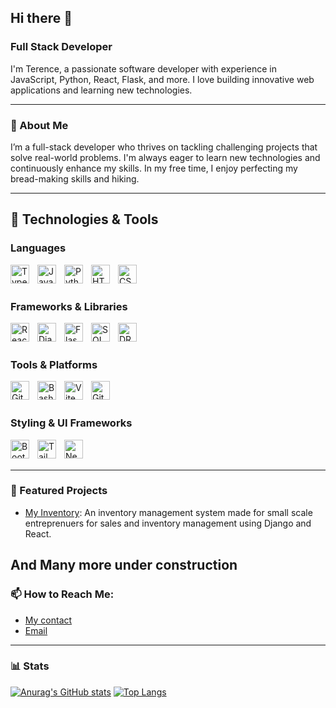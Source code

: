## Hi there 👋

### Full Stack Developer

I'm Terence, a passionate software developer with experience in JavaScript, Python, React, Flask, and more. I love building innovative web applications and learning new technologies.

---

### 🌟 About Me
I’m a full-stack developer who thrives on tackling challenging projects that solve real-world problems. I'm always eager to learn new technologies and continuously enhance my skills. In my free time, I enjoy perfecting my bread-making skills and hiking.

---

## 🔧 Technologies & Tools

### Languages
<img align="left" alt="TypeScript" width="30px" style="padding-right:10px;" src="https://cdn.jsdelivr.net/gh/devicons/devicon/icons/typescript/typescript-plain.svg" />
<img align="left" alt="JavaScript" width="30px" style="padding-right:10px;" src="https://cdn.jsdelivr.net/gh/devicons/devicon/icons/javascript/javascript-plain.svg" />
<img align="left" alt="Python" width="30px" style="padding-right:10px;" src="https://cdn.jsdelivr.net/gh/devicons/devicon/icons/python/python-plain.svg" />
<img align="left" alt="HTML" width="30px" style="padding-right:10px;" src="https://cdn.jsdelivr.net/gh/devicons/devicon/icons/html5/html5-plain.svg" />
<img align="left" alt="CSS" width="30px" style="padding-right:10px;" src="https://cdn.jsdelivr.net/gh/devicons/devicon/icons/css3/css3-plain.svg" />
<br><br/>

### Frameworks & Libraries
<img align="left" alt="React" width="30px" style="padding-right:10px;" src="https://cdn.jsdelivr.net/gh/devicons/devicon/icons/react/react-original.svg" />
<img align="left" alt="Django" width="30px" style="padding-right:10px;" src="https://cdn.jsdelivr.net/gh/devicons/devicon/icons/django/django-plain.svg" />
<img align="left" alt="Flask" width="30px" style="padding-right:10px;" src="https://cdn.jsdelivr.net/gh/devicons/devicon/icons/flask/flask-original.svg" />
<img align="left" alt="SQLAlchemy" width="30px" style="padding-right:10px;" src="https://cdn.jsdelivr.net/gh/devicons/devicon/icons/sqlalchemy/sqlalchemy-original-wordmark.svg" />
<img align="left" alt="DRF" width="30px" style="padding-right:10px;" src="https://cdn.jsdelivr.net/gh/devicons/devicon@latest/icons/djangorest/djangorest-plain.svg" />
<br><br/>

### Tools & Platforms
<img align="left" alt="GitHub" width="30px" style="padding-right:10px;" src="https://cdn.jsdelivr.net/gh/devicons/devicon/icons/github/github-original.svg" />
<img align="left" alt="Bash" width="30px" style="padding-right:10px;" src="https://cdn.jsdelivr.net/gh/devicons/devicon/icons/bash/bash-original.svg" />
<img align="left" alt="Vite" width="30px" style="padding-right:10px;" src="https://cdn.jsdelivr.net/gh/devicons/devicon/icons/vitejs/vitejs-original.svg" />
<img align="left" alt="Git" width="30px" style="padding-right:10px;" src="https://cdn.jsdelivr.net/gh/devicons/devicon/icons/git/git-original-wordmark.svg" />
<br><br/>

### Styling & UI Frameworks
<img align="left" alt="Bootstrap" width="30px" style="padding-right:10px;" src="https://cdn.jsdelivr.net/gh/devicons/devicon/icons/bootstrap/bootstrap-plain.svg" />
<img align="left" alt="Tailwind" width="30px" style="padding-right:10px;" src="https://cdn.jsdelivr.net/gh/devicons/devicon/icons/tailwindcss/tailwindcss-original.svg" />
<img align="left" alt="NextUI" width="30px" style="padding-right:10px;" src="https://avatars.githubusercontent.com/u/86160567?s=200&v=4" />
<br><br/>

---

### 💼 Featured Projects
- [My Inventory](https://github.com/shawn-terence/My-Inventory-Front): An inventory management system made for small scale entreprenuers for sales and inventory management using Django and React.

And Many more under construction
---

### 📫 How to Reach Me:
- [My contact](+254724213558)
- [Email](mailto:your.email@example.com)

---

### 📊 Stats
[![Anurag's GitHub stats](https://github-readme-stats.vercel.app/api?username=shawn-terence)](https://github.com/anuraghazra/github-readme-stats)
[![Top Langs](https://github-readme-stats.vercel.app/api/top-langs/?username=shawn-terence&layout=compact)](https://github.com/anuraghazra/github-readme-stats)

